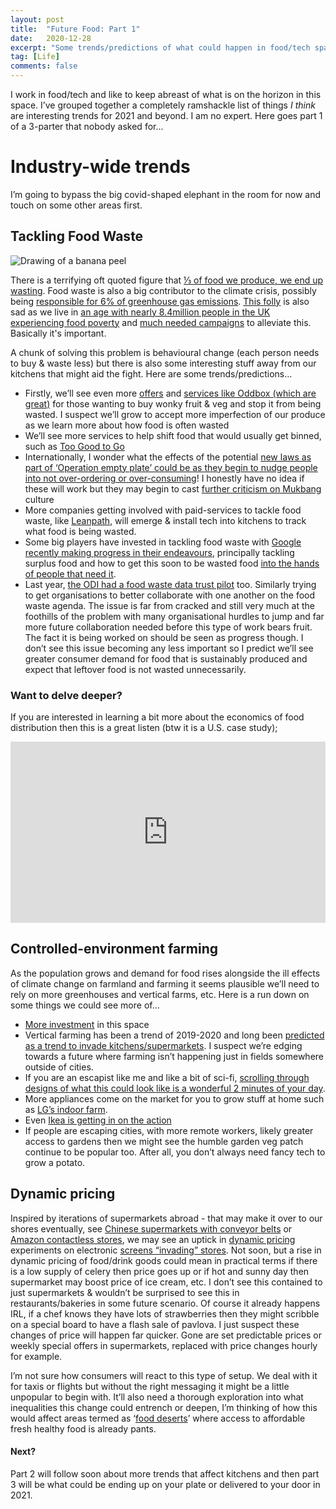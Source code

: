 ```yaml
---
layout: post
title:  "Future Food: Part 1"
date:   2020-12-28
excerpt: "Some trends/predictions of what could happen in food/tech space in 2021 and beyond"
tag: [Life]
comments: false
---
```

I work in food/tech and like to keep abreast of what is on the horizon in this space. I’ve grouped together a completely ramshackle list of things *I think* are interesting trends for 2021 and beyond. I am no expert. Here goes part 1 of a 3-parter that nobody asked for...

# Industry-wide trends
I’m going to bypass the big covid-shaped elephant in the room for now and touch on some other areas first.

## Tackling Food Waste
![Drawing of a banana peel](https://raw.githubusercontent.com/ColinPattinson/colinpattinson.github.io/master/assets/img/banana.jpg)

There is a terrifying oft quoted figure that [⅓ of food we produce, we end up wasting](https://www.theguardian.com/global-development/2011/may/12/food-waste-fao-report-security-poor). Food waste is also a big contributor to the climate crisis, possibly being [responsible for 6% of greenhouse gas emissions](https://ourworldindata.org/food-waste-emissions). [This folly](https://www.vox.com/videos/2017/5/9/15594598/food-waste-dumbest-environmental) is also sad as we live in [an age with nearly 8.4million people in the UK experiencing food poverty](https://www.bigissue.com/latest/food-poverty-in-the-uk-the-causes-figures-and-solutions/) and [much needed campaigns](https://www.theguardian.com/education/2020/oct/28/marcus-rashford-petition-to-end-child-food-poverty-signed-by-over-1m-people) to alleviate this. Basically it's important.

A chunk of solving this problem is behavioural change (each person needs to buy & waste less) but there is also some interesting stuff away from our kitchens that might aid the fight. Here are some trends/predictions… 
- Firstly, we’ll see even more [offers](https://groceries.morrisons.com/products/morrisons-wonky-vegetables-selection-box-392189011?) and [services like Oddbox (which are great)](https://www.oddbox.co.uk/) for those wanting to buy wonky fruit & veg and stop it from being wasted. I suspect we’ll grow to accept more imperfection of our produce as we learn more about how food is often wasted
- We’ll see more services to help shift food that would usually get binned, such as [Too Good to Go](https://toogoodtogo.co.uk/en-gb/blog/the-food-app-helping-you-save-the-planet)
- Internationally, I wonder what the effects of the potential [new laws as part of ‘Operation empty plate’ could be as they begin to nudge people into not over-ordering or over-consuming](https://www.theguardian.com/world/2020/dec/23/china-to-bring-in-law-against-food-waste-with-fines-for-promoting-overeating)! I honestly have no idea if these will work but they may begin to cast [further criticism on Mukbang](https://en.wikipedia.org/wiki/Mukbang) culture
- More companies getting involved with paid-services to tackle food waste, like [Leanpath](https://www.leanpath.com/), will emerge & install tech into kitchens to track what food is being wasted.
- Some big players have invested in tackling food waste with [Google recently making progress in their endeavours](https://www.fastcompany.com/90583360/google-has-created-2-new-tools-to-help-tackle-food-waste-and-hunger), principally tackling surplus food and how to get this soon to be wasted food [into the hands of people that need it](https://cloud.google.com/blog/products/data-analytics/how-industry-leaders-are-tackling-food-waste-and-food-insecurity). 
- Last year, [the ODI had a food waste data trust pilot](https://theodi.org/article/data-trusts-food-waste/) too. Similarly trying to get organisations to better collaborate with one another on the food waste agenda.
The issue is far from cracked and still very much at the foothills of the problem with many organisational hurdles to jump and far more future collaboration needed before this type of work bears fruit. The fact it is being worked on should be seen as progress though. I don’t see this issue becoming any less important so I predict we’ll see greater consumer demand for food that is sustainably produced and expect that leftover food is not wasted unnecessarily.

### Want to delve deeper?
If you are interested in learning a bit more about the economics of food distribution then this is a great listen (btw it is a U.S. case study);
<iframe src="https://www.npr.org/player/embed/565744083/565745495" width="100%" height="290" frameborder="0" scrolling="no" title="NPR embedded audio player"></iframe>

## Controlled-environment farming
As the population grows and demand for food rises alongside the ill effects of climate change on farmland and farming it seems plausible we’ll need to rely on more greenhouses and vertical farms, etc. Here is a run down on some things we could see more of…
- [More investment](https://thespoon.tech/indoor-farming-got-big-in-2020-literally/) in this space
- Vertical farming has been a trend of 2019-2020 and long been [predicted as a trend to invade kitchens/supermarkets](https://thespoon.tech/vertical-farms-will-become-key-parts-of-your-grocery-store-and-your-kitchen-cabinets-in-2020/). I suspect we’re edging towards a future where farming isn’t happening just in fields somewhere outside of cities.
- If you are an escapist like me and like a bit of sci-fi, [scrolling through designs of what this could look like is a wonderful 2 minutes of your day](https://www.pinterest.co.uk/dezeen/vertical-farms-and-gardens/). 
- More appliances come on the market for you to grow stuff at home such as [LG’s indoor farm](https://thespoon.tech/lg-will-unveil-an-indoor-farm-for-the-consumer-kitchen-at-ces-2020/).
- Even [Ikea is getting in on the action](https://www.dezeen.com/2017/10/04/lokal-space-10-miniature-hydroponic-vertical-farm-london-design-festival/)
- If people are escaping cities, with more remote workers, likely greater access to gardens then we might see the humble garden veg patch continue to be popular too. After all, you don’t always need fancy tech to grow a potato. 

## Dynamic pricing
Inspired by iterations of supermarkets abroad - that may make it over to our shores eventually, see [Chinese supermarkets with conveyor belts](https://www.cnbc.com/2018/08/30/inside-hema-alibabas-new-kind-of-superstore-robots-apps-and-more.html) or [Amazon contactless stores](https://www.theguardian.com/business/2018/jan/21/amazons-first-automated-store-opens-to-public-on-monday), we may see an uptick in [dynamic pricing](https://en.wikipedia.org/wiki/Dynamic_pricing) experiments on electronic [screens “invading” stores](https://thespoon.tech/2021-food-tech-predictions-screens-invade-stores-and-commerce-goes-mobile/).
Not soon, but a rise in dynamic pricing of food/drink goods could mean in practical terms if there is a low supply of celery then price goes up or if hot and sunny day then supermarket may boost price of ice cream, etc. I don’t see this contained to just supermarkets & wouldn’t be surprised to see this in restaurants/bakeries in some future scenario. 
Of course it already happens IRL, if a chef knows they have lots of strawberries then they might scribble on a special board to have a flash sale of pavlova. I just suspect these changes of price will happen far quicker. Gone are set predictable prices or weekly special offers in supermarkets, replaced with price changes hourly for example. 

I’m not sure how consumers will react to this type of setup. We deal with it for taxis or flights but without the right messaging it might be a little unpopular to begin with. It’ll also need a thorough exploration into what inequalities this change could entrench or deepen, I’m thinking of how this would affect areas termed as ‘[food deserts](https://www.theguardian.com/society/2018/oct/12/more-than-a-million-uk-residents-live-in-food-deserts-says-study)’ where access to affordable fresh healthy food is already pants.

#### Next?
Part 2 will follow soon about more trends that affect kitchens and then part 3 will be what could be ending up on your plate or delivered to your door in 2021.
